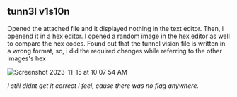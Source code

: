 ## tunn3l v1s10n

Opened the attached file and it displayed nothing in the text editor. Then, i openend it in a hex editor. I opened a random image in the hex editor as well to compare the hex codes.
Found out that the tunnel vision file is written in a wrong format, so, i did the required changes while referring to the other images's hex

![Screenshot 2023-11-15 at 10 07 54 AM](https://github.com/ArnDev7/picoCTF_writeup/assets/148140634/0575cbd2-e732-483c-b6a7-b1cc0295a05d)



*I still didnt get it correct i feel, cause there was no flag anywhere.*
